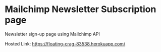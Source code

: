 # Mailchimp Newsletter Subscription page
Newsletter sign-up page using Mailchimp API

Hosted Link: https://floating-crag-83538.herokuapp.com/
